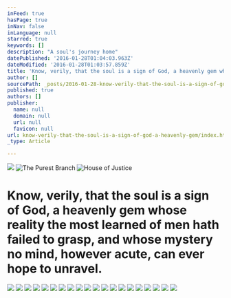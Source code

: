 ```yaml
---
inFeed: true
hasPage: true
inNav: false
inLanguage: null
starred: true
keywords: []
description: "A soul's journey home"
datePublished: '2016-01-28T01:04:03.963Z'
dateModified: '2016-01-28T01:03:57.859Z'
title: 'Know, verily, that the soul is a sign of God, a heavenly gem whose reality the most learned of men hath failed to grasp, and whose mystery no mind, however acute, can ever hope to unravel.'
author: []
sourcePath: _posts/2016-01-28-know-verily-that-the-soul-is-a-sign-of-god-a-heavenly-gem.md
published: true
authors: []
publisher:
  name: null
  domain: null
  url: null
  favicon: null
url: know-verily-that-the-soul-is-a-sign-of-god-a-heavenly-gem/index.html
_type: Article

---
```

![](https://the-grid-user-content.s3-us-west-2.amazonaws.com/fd44f9ff-d542-4db8-8b3e-863019f12e7f.jpg)
![The Purest Branch](https://the-grid-user-content.s3-us-west-2.amazonaws.com/e6198aa8-862f-4f6f-852f-2f2181ba0867.jpg)
![House of Justice](https://the-grid-user-content.s3-us-west-2.amazonaws.com/016f41f3-174b-4693-a371-df7cf27f7cc9.jpg)

# Know, verily, that the soul is a sign of God, a heavenly gem whose reality the most learned of men hath failed to grasp, and whose mystery no mind, however acute, can ever hope to unravel.

![](https://the-grid-user-content.s3-us-west-2.amazonaws.com/84d23c55-2c4b-4e3c-b76c-dcab7caf8da9.jpg)
![](https://the-grid-user-content.s3-us-west-2.amazonaws.com/858bf1a7-058d-48d7-bf7e-751d6e0de0b8.jpg)
![](https://the-grid-user-content.s3-us-west-2.amazonaws.com/495fc214-47db-4d93-8dce-adc5f7cfc950.jpg)
![](https://the-grid-user-content.s3-us-west-2.amazonaws.com/78dc0240-6f45-42ad-8e8d-6bcb64e8cc26.jpg)
![](https://the-grid-user-content.s3-us-west-2.amazonaws.com/133b8a87-cdd7-466f-93f2-ee8272b4acb6.jpg)
![](https://the-grid-user-content.s3-us-west-2.amazonaws.com/219877fa-62db-41f5-ace4-1a9e5a16ca3a.jpg)
![](https://the-grid-user-content.s3-us-west-2.amazonaws.com/537b8b7b-f719-412b-ac59-1ebad32eae45.jpg)
![](https://the-grid-user-content.s3-us-west-2.amazonaws.com/b8e8529d-b991-4f6e-869b-ec153eaebd2f.jpg)
![](https://the-grid-user-content.s3-us-west-2.amazonaws.com/f1a56c43-cc33-4e40-9a65-391df53e1a58.jpg)
![](https://the-grid-user-content.s3-us-west-2.amazonaws.com/575d34cd-4c51-46a1-af8b-6695c37be30f.jpg)
![](https://the-grid-user-content.s3-us-west-2.amazonaws.com/fb8f4667-c7ea-42fd-957e-d5088dd5e2ae.JPG)
![](https://the-grid-user-content.s3-us-west-2.amazonaws.com/253c538d-7d5b-45b6-9a2e-3063c7e2ec6c.JPG)
![](https://the-grid-user-content.s3-us-west-2.amazonaws.com/1513f489-6e68-4afd-baf5-d65e087378e0.JPG)
![](https://the-grid-user-content.s3-us-west-2.amazonaws.com/77591705-6e4b-4651-9cb1-f2d76cf11509.JPG)
![](https://the-grid-user-content.s3-us-west-2.amazonaws.com/74c0a4c7-4efb-4dd0-9a6b-afbde73638ed.JPG)
![](https://the-grid-user-content.s3-us-west-2.amazonaws.com/22462441-db1d-43b6-a080-5811ae999ffb.JPG)
![](https://the-grid-user-content.s3-us-west-2.amazonaws.com/3b308ea2-052d-4489-ba49-c0ebefbb07bc.JPG)
![](https://the-grid-user-content.s3-us-west-2.amazonaws.com/0f52ff85-655d-4cb0-9252-839a72dee58a.JPG)
![](https://the-grid-user-content.s3-us-west-2.amazonaws.com/b1112a06-4a52-48bd-ab52-48e7c4068e65.jpg)
![](https://the-grid-user-content.s3-us-west-2.amazonaws.com/d7bd81b3-c49d-4eb3-aa29-5830317de601.JPG)